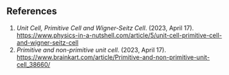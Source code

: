 ## References
1. _Unit Cell, Primitive Cell and Wigner-Seitz Cell_. (2023, April 17). https://www.physics-in-a-nutshell.com/article/5/unit-cell-primitive-cell-and-wigner-seitz-cell
2. _Primitive and non-primitive unit cell_. (2023, April 17). https://www.brainkart.com/article/Primitive-and-non-primitive-unit-cell_38660/
